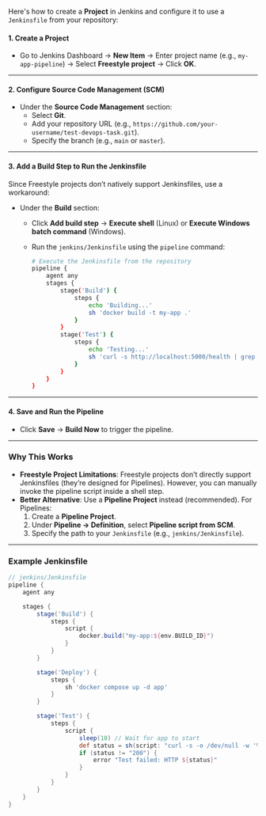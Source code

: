 Here's how to create a **Project** in Jenkins and configure it to use a `Jenkinsfile` from your repository:


#### 1. **Create a Project**
   - Go to Jenkins Dashboard → **New Item** → Enter project name (e.g., `my-app-pipeline`) → Select **Freestyle project** → Click **OK**.

  
---

#### 2. **Configure Source Code Management (SCM)**
   - Under the **Source Code Management** section:
     - Select **Git**.
     - Add your repository URL (e.g., `https://github.com/your-username/test-devops-task.git`).
     - Specify the branch (e.g., `main` or `master`).

  ---

#### 3. **Add a Build Step to Run the Jenkinsfile**
   Since Freestyle projects don’t natively support Jenkinsfiles, use a workaround:

   - Under the **Build** section:
     - Click **Add build step** → **Execute shell** (Linux) or **Execute Windows batch command** (Windows).
     - Run the `jenkins/Jenkinsfile` using the `pipeline` command:

       ```bash
       # Execute the Jenkinsfile from the repository
       pipeline {
           agent any
           stages {
               stage('Build') {
                   steps {
                       echo 'Building...'
                       sh 'docker build -t my-app .'
                   }
               }
               stage('Test') {
                   steps {
                       echo 'Testing...'
                       sh 'curl -s http://localhost:5000/health | grep "200"'
                   }
               }
           }
       }
       ```

---

#### 4. **Save and Run the Pipeline**
   - Click **Save** → **Build Now** to trigger the pipeline.

---

### Why This Works
- **Freestyle Project Limitations**: Freestyle projects don’t directly support Jenkinsfiles (they’re designed for Pipelines). However, you can manually invoke the pipeline script inside a shell step.
- **Better Alternative**: Use a **Pipeline Project** instead (recommended). For Pipelines:
  1. Create a **Pipeline Project**.
  2. Under **Pipeline → Definition**, select **Pipeline script from SCM**.
  3. Specify the path to your `Jenkinsfile` (e.g., `jenkins/Jenkinsfile`).

---

### Example Jenkinsfile
```groovy
// jenkins/Jenkinsfile
pipeline {
    agent any

    stages {
        stage('Build') {
            steps {
                script {
                    docker.build("my-app:${env.BUILD_ID}")
                }
            }
        }

        stage('Deploy') {
            steps {
                sh 'docker compose up -d app'
            }
        }

        stage('Test') {
            steps {
                script {
                    sleep(10) // Wait for app to start
                    def status = sh(script: "curl -s -o /dev/null -w '%{http_code}' http://localhost:5000/health", returnStdout: true).trim()
                    if (status != "200") {
                        error "Test failed: HTTP ${status}"
                    }
                }
            }
        }
    }
}
```
